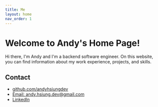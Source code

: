 ```yaml
---
title: Me
layout: home
nav_order: 1
---
```


# Welcome to Andy's Home Page!

Hi there, I'm Andy and I'm a backend software engineer. On this website, you can find information about my work experience, projects, and skills.



## Contact
- [github.com/andyhsiungdev](https://github.com/AndyHsiungDev/)
- [Email: andy.hsiung.dev@gmail.com](andy.hsiung.dev@gmail.com)
- [LinkedIn](https://www.linkedin.com/in/andyhsiung89/)